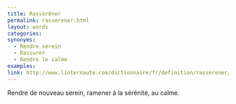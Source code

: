 ```yaml
---
title: Rasséréner
permalink: rasserener.html
layout: words
categories:
synonyms:
  - Rendre serein
  - Rassurer
  - Rendre le calme
examples:
link: http://www.linternaute.com/dictionnaire/fr/definition/rasserener/
---
```


Rendre de nouveau serein, ramener à la sérénité, au calme.
